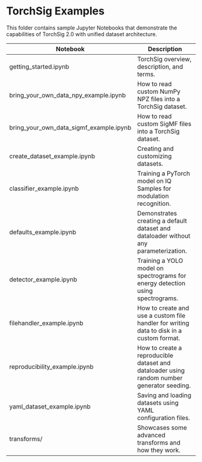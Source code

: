 # TorchSig Examples
This folder contains sample Jupyter Notebooks that demonstrate the capabilities of TorchSig 2.0 with unified dataset architecture.

| Notebook | Description  |
| -------- | -----------  |
| getting_started.ipynb | TorchSig overview, description, and terms. |
| bring_your_own_data_npy_example.ipynb | How to read custom NumPy NPZ files into a TorchSig dataset. |
| bring_your_own_data_sigmf_example.ipynb | How to read custom SigMF files into a TorchSig dataset. |
| create_dataset_example.ipynb | Creating and customizing datasets. |
| classifier_example.ipynb | Training a PyTorch model on IQ Samples for modulation recognition. |
| defaults_example.ipynb | Demonstrates creating a default dataset and dataloader without any parameterization. |
| detector_example.ipynb| Training a YOLO model on spectrograms for energy detection using spectrograms. |
| filehandler_example.ipynb | How to create and use a custom file handler for writing data to disk in a custom format. |
| reproducibility_example.ipynb | How to create a reproducible dataset and dataloader using random number generator seeding. |
| yaml_dataset_example.ipynb | Saving and loading datasets using YAML configuration files. |
| transforms/ | Showcases some advanced transforms and how they work. |





